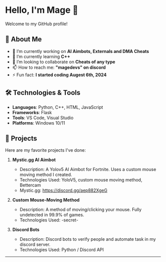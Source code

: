 # Hello, I'm Mage 👋

Welcome to my GitHub profile!

## 🚀 About Me

- 🔭 I’m currently working on **AI Aimbots, Externals and DMA Cheats**
- 🌱 I’m currently learning **C++**
- 👯 I’m looking to collaborate on **Cheats of any type**
- 📫 How to reach me: **"magedevs" on discord**
- ⚡ Fun fact: **I started coding Augest 6th, 2024**

## 🛠️ Technologies & Tools

- **Languages**: Python, C++, HTML, JavaScript
- **Frameworks**: Flask
- **Tools**: VS Code, Visual Studio
- **Platforms**: Windows 10/11

## 🌟 Projects

Here are my favorite projects I've done:

1. **Mystic.gg AI Aimbot**
   - Description: A Yolov5 AI Aimbot for Fortnite. Uses a custom mouse moving method I created.
   - Technologies Used: YoloV5, custom mouse moving method, Bettercam
   - Mystic.gg: https://discord.gg/aep882XgeG
  
2. **Custom Mouse-Moving Method**
   - Description: A method of moving/clicking your mouse. Fully undetected in 99.9% of games.
   - Technologies Used: -secret-
    
3. **Discord Bots**
   - Description: Discord bots to verify people and automate task in my discord server.
   - Technologies Used: Python / Discord API

---

